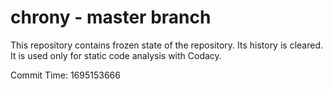 # chrony - master branch

This repository contains frozen state of the repository.
Its history is cleared. It is used only for static code
analysis with Codacy.

Commit Time: 1695153666